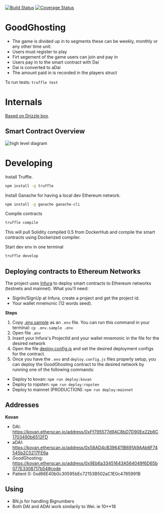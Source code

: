 
[![Build Status](https://travis-ci.org/ngmachado/viral-aave-save-game.svg?branch=master)](https://travis-ci.org/ngmachado/viral-aave-save-game) [![Coverage Status](https://coveralls.io/repos/github/ngmachado/viral-aave-save-game/badge.svg?branch=master)](https://coveralls.io/github/ngmachado/viral-aave-save-game?branch=master)

# GoodGhosting

- The game is divided up in to segments these can be weekly, monthly or any other time unit.
- Users must register to play 
- Firt segement of the game users can join and pay in 
- Users pay in to the smart contract with Dai
- Dai is converted to aDai
- The amount paid in is recorded in the players struct

To run tests:
`truffle test`

# Internals

[Based on Drizzle box](https://www.trufflesuite.com/boxes/drizzle).

## Smart Contract Overview
![high level diagram](https://github.com/Good-Ghosting/goodghosting-smart-contracts/blob/master/smart_contract_overview_11-07-20.png?raw=true)


# Developing

Install Truffle.

```bash
npm install -g truffle
```

Install Ganache for having a local dev Ethereum network.

```bash
npm install -g ganache ganache-cli
```

Compile contracts

```bash
truffle compile
```

This will pull Solidity compiled 0.5 from DockerHub and compile the smart contracts using Dockerized compiler.

Start dev env in one terminal

```bash
truffle develop
```

## Deploying contracts to Ethereum Networks
The project uses [Infura](https://https://infura.io/) to deploy smart contracts to Ethereum networks (testnets and mainnet). What you'll need:
- SignIn/SignUp at Infura, create a project and get the project id.
- Your wallet mnemonic (12 words seed).

**Steps**
1. Copy [.env.sample](./.env.sample) as an `.env` file. You can run this command in your terminal: `cp .env.sample .env`
2. Open file `.env`
3. Insert your Infura's ProjectId and your wallet mnemonic in the file for the desired network
4. Open the file [deploy.config.js](./deploy.config.js) and set the desired deployment configs for the contract.
5. Once you have the `.env` and `deploy.config.js` files properly setup, you can deploy the GoodGhosting contract to the desired network by running one of the following commands:
- Deploy to kovan: `npm run deploy:kovan`
- Deploy to ropsten: `npm run deploy:ropsten`
- Deploy to mainnet (PRODUCTION): `npm run deploy:mainnet`


## Addresses

**Kovan**

* DAI: https://kovan.etherscan.io/address/0xFf795577d9AC8bD7D90Ee22b6C1703490b6512FD
* aDAI: https://kovan.etherscan.io/address/0x58AD4cB396411B691A9AAb6F74545b2C5217FE6a
* GoodGhosting: https://kovan.etherscan.io/address/0x9Eb6a33451643A564049f6D65b077E3308717b54#code
* Patient 0: 0xd66E40b0c30595bEc72153B502aC1E0c4785991B


## Using
* BN.js for handling Bignumbers
* Both DAI and ADAI work similarily to Wei. ie 10**18 
